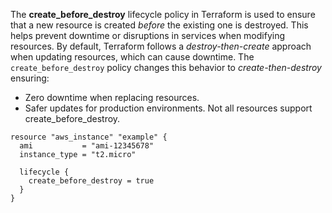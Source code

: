 The **create_before_destroy** lifecycle policy in Terraform is used to ensure that a new resource is created *before* the existing one is destroyed. This helps prevent downtime or disruptions in services when modifying resources. 
By default, Terraform follows a *destroy-then-create* approach when updating resources, which can cause downtime. The `create_before_destroy` policy changes this behavior to *create-then-destroy* ensuring:
- Zero downtime when replacing resources.
- Safer updates for production environments.
Not all resources support create_before_destroy.
```hcl
resource "aws_instance" "example" {
  ami           = "ami-12345678"
  instance_type = "t2.micro"

  lifecycle {
    create_before_destroy = true
  }
}
```
